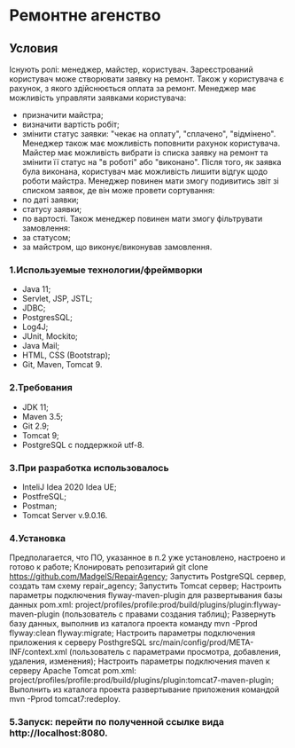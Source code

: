 # Ремонтне агенство

## Условия

Існують ролі: менеджер, майстер, користувач.
Зареєстрований користувач може створювати заявку на ремонт. Також у користувача є рахунок, з якого здійснюється оплата за ремонт.
Менеджер має можливість управляти заявками користувача:
- призначити майстра;
- визначити вартість робіт;
- змінити статус заявки: "чекає на оплату", "сплачено", "відмінено".
Менеджер також має можливість поповнити рахунок користувача.
Майстер має можливість вибрати із списка заявку на ремонт та змінити її статус на "в роботі" або "виконано". Після того, як заявка була виконана, користувач має можливість лишити відгук щодо роботи майстра.
Менеджер повинен мати змогу подивитись звіт зі списком заявок, де він може провети сортування:
- по даті заявки;
- статусу заявки;
- по вартості.
Також менеджер повинен мати змогу фільтрувати замовлення:
- за статусом;
- за майстром, що виконує/виконував замовлення.

### 1.Используемые технологии/фреймворки

* Java 11;
* Servlet, JSP, JSTL;
* JDBC;
* PostgresSQL;
* Log4J;
* JUnit, Mockito;
* Java Mail;
* HTML, CSS (Bootstrap);
* Git, Maven, Tomcat 9.

### 2.Требования

* JDK 11;
* Maven 3.5;
* Git 2.9;
* Tomcat 9;
* PostgreSQL  с поддержкой utf-8.

### 3.При разработка использовалось

* InteliJ Idea 2020 Idea UE;
* PostfreSQL;
* Postman;
* Tomcat Server v.9.0.16.

### 4.Установка

Предполагается, что ПО, указанное в п.2 уже установлено, настроено и готово к работе;
Клонировать репозитарий git clone https://github.com/MadgelS/RepairAgency;
Запустить PostgreSQL сервер, создать там схему repair_agency;
Запустить Tomcat сервер;
Настроить параметры подключения flyway-maven-plugin для развертывания базы данных pom.xml: project/profiles/profile:prod/build/plugins/plugin:flyway-maven-plugin (пользователь с правами создания таблиц);
Развернуть базу данных, выполнив из каталога проекта команду mvn -Pprod flyway:clean flyway:migrate;
Настроить параметры подключения приложения к серверу PosthgreSQL src/main/config/prod/META-INF/context.xml (пользователь с параметрами просмотра, добавления, удаления, изменения);
Настроить параметры подключения maven к серверу Apache Tomcat pom.xml: project/profiles/profile:prod/build/plugins/plugin:tomcat7-maven-plugin;
Выполнить из каталога проекта развертывание приложения командой mvn -Pprod tomcat7:redeploy.

### 5.Запуск: перейти по полученной ссылке вида http://localhost:8080.
